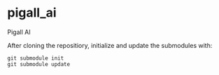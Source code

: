 # pigall_ai
Pigall AI


After cloning the repositiory, initialize and update the submodules with:

```
git submodule init
git submodule update
```
